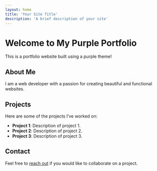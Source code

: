 ```yaml
---
layout: home
title: 'Your Site Title'
description: 'A brief description of your site'
---
```


# Welcome to My Purple Portfolio

This is a portfolio website built using a purple theme!

## About Me

I am a web developer with a passion for creating beautiful and functional websites.

## Projects

Here are some of the projects I’ve worked on:

- **Project 1**: Description of project 1.
- **Project 2**: Description of project 2.
- **Project 3**: Description of project 3.

## Contact

Feel free to [reach out](mailto:email@example.com) if you would like to collaborate on a project.
